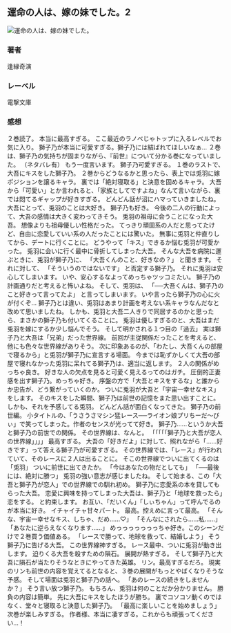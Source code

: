 ## 運命の人は、嫁の妹でした。2
![運命の人は、嫁の妹でした。](https://cdn.discordapp.com/attachments/1211570779934695494/1217703248849276978/1hnvYyquTWoAvCzwMydB2vYVQxWehAaoh6KWHf4iE52i-e5IYwUMyCMPOfCSC.png?ex=6604fd86&is=65f28886&hm=2743abe313124ffaf66aa6e225ad9ee1a736df267bf5fa992f54a9eca3dd07a2&)
### 著者
逢縁奇演
### レーベル
電撃文庫
### 感想
２巻読了。
本当に最高すぎる。
ここ最近のラノベじゃトップに入るレベルでお気に入り。
獅子乃が本当に可愛すぎる。獅子乃には結ばれてほしいなぁ…
２巻は、獅子乃の気持ちが固まりながら、『前世』について分かる巻になっていました。
（ネタバレ有）
もう一度言います。
獅子乃可愛すぎる。
１巻のラストで、大吾にキスをした獅子乃。
２巻からどうなるかと思ったら、表上では兎羽に嫁ポジションを譲るキャラ。
裏では「絶対寝取る」と決意を固めるキャラ。
大吾から「可愛い」とか言われると、「家族としてですよね」なんて言いながら、裏では悶てるギャップが好きすぎる。
どんどん話が沼にハマっていきましたね。
大吾にとって、兎羽のことは大好き。
獅子乃も好き。
今後の二人の行動によって、大吾の感情は大きく変わってきそう。
兎羽の祖母に会うことになった大吾。
想像よりも祖母優しい性格だった。
てっきり頑固系の人だと思ってたけど、自由に恋愛していい系の人だったことには驚いた。
無事に兎羽と仲直りしてから、デートに行くことに。
どうやって「キス」できるか悩む兎羽が可愛かった。
兎羽に会いに行く最中に骨折してしまった大吾。
そんな大吾を病院に運ぶときに、兎羽が獅子乃に、
「大吾くんのこと、好きなの？」
と聞きます。
それに対して、
「そういうのではないです」
と否定する獅子乃。
それに兎羽は安心してしまいます。
いや、安心するなよってめっちゃツッコミたい。
獅子乃の計画通りだと考えると怖いよね。
そして、兎羽は、
「──大吾くんは、獅子乃のこと好きって言ってたよ」
と言ってしまいます。
いや言ったら獅子乃の心に火が付くぞ…
獅子乃とは違い、兎羽はあまり計画を考えない系キャラなんだなと改めて思いましたね。
しかも、兎羽と大吾二人きりで同居するのかと思ったら、まさかの獅子乃も付いてくることに。
兎羽は優しすぎるのと、大吾はまだ兎羽を嫁にするか少し悩んでそう。
そして明かされる１つ目の「過去」
実は獅子乃と大吾は「兄弟」だった世界線。
前回が主従関係だったことを考えると、他にも色々な世界線がありそう。
次に印象あるのが、「わたし、大吾くんの部屋で寝るから」と兎羽が獅子乃に宣言する場面。
今までは恥ずかしくて大吾の部屋で寝れなかった兎羽に呆れてる獅子乃は、適当に返します。
２人の関係がめっちゃ良き。
好きな人の欠点を見ると可愛く見えるってのはガチ。
圧倒的正妻感を出す獅子乃。めっちゃ好き。
序盤の方で「大吾とキスをするな」と誰からか忠告が、どう繋がっていくのか。
ついに兎羽が大吾と「宇宙一幸せなキス」をします。
そのキスをした瞬間、獅子乃は前世の記憶をまた思い出すことに。
しかも、それを予感してる兎羽。
どんどん話が面白くなってきた。
獅子乃の前世編。
小タイトルの、「うさうさマシン猛レース──ライオン娘プリちーだ～びぃ」で笑ってしまった。作者のセンスが光ってて好き。
獅子乃……というか大吾と獅子乃の前世での関係。
その世界線は、なんと。
「「「「「獅子乃と大吾が恋人の世界線」」」」
最高すぎる。
大吾の「好きだよ」に対して、照れながら「……好きです」って答える獅子乃が可愛すぎる。
その世界線では、「レース」が行われていて、そのレースに２人は出ることに。
そこの世界線でついに出てくるのは「兎羽」
ついに前世に出てきたか。
「今はあなたの物だとしても」
「──最後には、絶対に勝つ」
兎羽の強い意志が感じましたね。
そして始まる、この「大吾と獅子乃が恋人」での世界線での馴れ初め。
獅子乃に恋愛系の本を貸してもらった大吾。
恋愛に興味を持ってしまった大吾は、獅子乃と「地球を救ったら」恋をする。
と約束します。
お互い、「だいくん」「しぃちゃん」って呼んでるのが本当に好き。
イチャイチャ甘々パート。
最高。控えめに言って最高。
「そんな、宇宙一幸せなキス、しちゃ、だめ……♡」
「そんなにされたら……私……」
「あなたに逆らえなくなります……」
めっっっっっっっちゃ好き。このシーンだけで２巻買う価値ある。
「レースで勝って、地球を救って、結婚しよう」
そう獅子乃に告げる大吾。
この世界線神すぎる。
レース最中、ついに兎羽が動き出します。
迫りくる大吾を殺すための隕石。
展開が熱すぎる。
そして獅子乃と大吾に隕石が当たりそうなときにやってきた英雄。
リン。最高すぎるだろ。
現実のリンも前世の内容を覚えてるとなると、３巻の展開がもっとやばくなりそうな予感。
そして場面は兎羽と獅子乃の話へ。
「あのレースの続きをしませんか？」
そう言い放つ獅子乃。
もちろん、兎羽は何のことだか分かりません。
勝負の内容は簡単。
先に大吾にキスをしたほうが勝ち。
裏でコソコソ動くのではなく、堂々と寝取ると決意した獅子乃。
「最高に楽しいことを始めましょう」
次巻が楽しみすぎる。
作者様、本当に凄すぎる。これからも頑張ってください…！